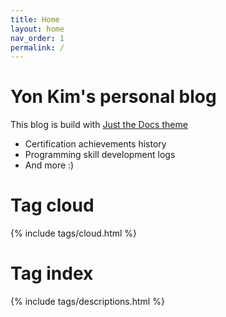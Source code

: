 ```yaml
---
title: Home
layout: home
nav_order: 1
permalink: /
---
```


# Yon Kim's personal blog 
This blog is build with [Just the Docs theme](https://just-the-docs.github.io/just-the-docs/)
- Certification achievements history
- Programming skill development logs
- And more :)

# Tag cloud
{% include tags/cloud.html %}

# Tag index
{% include tags/descriptions.html %}
